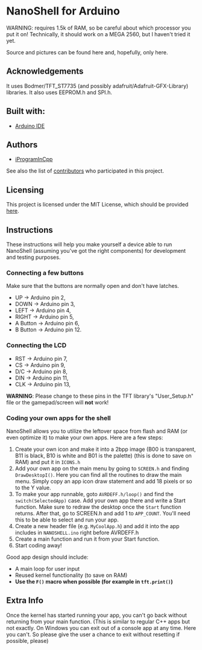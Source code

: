 # NanoShell for Arduino

WARNING: requires 1.5k of RAM, so be careful about which processor you put it on!
Technically, it should work on a MEGA 2560, but I haven't tried it yet.

Source and pictures can be found here and, hopefully, only here.

## Acknowledgements

It uses Bodmer/TFT_ST7735 (and possibly adafruit/Adafruit-GFX-Library) libraries.
It also uses EEPROM.h and SPI.h.

## Built with:
* [Arduino IDE](https://arduino.cc)

## Authors
* [iProgramInCpp](https://github.com/iprogrammc)

See also the list of [contributors](https://github.com/iprogrammc/nanoshell/contributors) who participated in this project.

## Licensing
This project is licensed under the MIT License, which should be provided [here](LICENSE.md).

## Instructions
These instructions will help you make yourself a device able to run NanoShell (assuming you've got the right components) for development and testing purposes.

### Connecting a few buttons
Make sure that the buttons are normally open and don't have latches.

* UP -> Arduino pin 2, 
* DOWN -> Arduino pin 3, 
* LEFT -> Arduino pin 4, 
* RIGHT -> Arduino pin 5, 
* A Button -> Arduino pin 6, 
* B Button -> Arduino pin 12.

### Connecting the LCD
* RST -> Arduino pin 7, 
* CS -> Arduino pin 9, 
* D/C -> Arduino pin 8, 
* DIN -> Arduino pin 11, 
* CLK -> Arduino pin 13, 

**WARNING**: Please change to these pins in the TFT library's "User_Setup.h" file or the gamepad/screen will **not** work!

### Coding your own apps for the shell
NanoShell allows you to utilize the leftover space from flash and RAM (or even optimize it) to make your own apps. Here are a few steps:

1. Create your own icon and make it into a 2bpp image (B00 is transparent, B11 is black, B10 is white and B01 is the palette) (this is done to save on RAM) and put it in `ICONS.h`
2. Add your own app on the main menu by going to `SCREEN.h` and finding `DrawDesktopI()`. Here you can find all the routines to draw the main menu. Simply copy an app icon draw statement and add 18 pixels or so to the Y value.
3. To make your app runnable, goto `AVRDEFF.h/loop()` and find the `switch(SelectedApp)` case. Add your own app there and write a Start function. Make sure to redraw the desktop once the `Start` function returns. After that, go to SCREEN.h and add 1 to `APP_COUNT`. You'll need this to be able to select and run your app.
4. Create a new header file (e.g. `MyCoolApp.h`) and add it into the app includes in `NANOSHELL.ino` right before AVRDEFF.h
5. Create a main function and run it from your Start function.
6. Start coding away!

Good app design should include:
* A main loop for user input
* Reused kernel functionality (to save on RAM)
* **Use the `F()` macro when possible (for example in `tft.print()`)**

## Extra Info

Once the kernel has started running your app, you can't go back without returning from your main function. (This is similar to regular C++ apps but not exactly. On Windows you can exit out of a console app at any time. Here you can't. So please give the user a chance to exit without resetting if possible, please)
